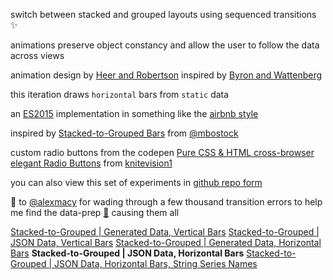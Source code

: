 switch between stacked and grouped layouts using sequenced transitions ✨

animations preserve object constancy and allow the user to follow the data across views

animation design by [Heer and Robertson](http://vis.berkeley.edu/papers/animated_transitions/)
inspired by [Byron and Wattenberg](http://www.leebyron.com/else/streamgraph/)

this iteration draws `horizontal` bars from `static` data

an [ES2015](https://babeljs.io/learn-es2015/) implementation in something like the [airbnb style](https://github.com/airbnb/javascript)

inspired by [Stacked-to-Grouped Bars](http://bl.ocks.org/mbostock/3943967) from [@mbostock](https://twitter.com/mbostock)

custom radio buttons from the codepen [Pure CSS & HTML cross-browser elegant Radio Buttons](https://codepen.io/knitevision1/pen/NPjMzK) from [knitevision1](https://codepen.io/knitevision1/)

you can also view this set of experiments in [github repo form](https://github.com/micahstubbs/stacked-bar-experiments)  

👏 to [@alexmacy](https://twitter.com/alexmacy) for wading through a few thousand transition errors to help me find the data-prep [🐛](https://github.com/micahstubbs/stacked-bar-experiments/commit/2eb3e1cbc40fc127fdf79fde6a1acce406a4b00c) causing them all 

[Stacked-to-Grouped | Generated Data, Vertical Bars](https://bl.ocks.org/micahstubbs/4fdc7025a6edc6f35f0423c18e78aa05)
[Stacked-to-Grouped | JSON Data, Vertical Bars](https://bl.ocks.org/micahstubbs/c71d79c0ee2a1f73827c32f3a2972181)
[Stacked-to-Grouped | Generated Data, Horizontal Bars](https://bl.ocks.org/micahstubbs/179bacf6b1643be54626783b14dfcd58)
**Stacked-to-Grouped | JSON Data, Horizontal Bars**
[Stacked-to-Grouped | JSON Data, Horizontal Bars, String Series Names](https://bl.ocks.org/micahstubbs/02f882c439e931c50e26be8dc403a775)